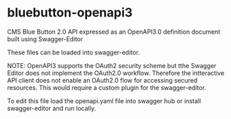 # bluebutton-openapi3
CMS Blue Button 2.0 API expressed as an OpenAPI3.0 definition document built using Swagger-Editor 

These files can be loaded into swagger-editor. 

NOTE: OpenAPI3 supports the OAuth2 security scheme but tthe Swagger Editor does not implement the OAuth2.0 workflow. 
Therefore the intteractive API client does not enable an OAuth2.0 flow for accessing secured resources. 
This would require a custom plugin for the swagger-editor.

To edit this file load the openapi.yaml file into swagger hub or install swagger-editor and run locally.
